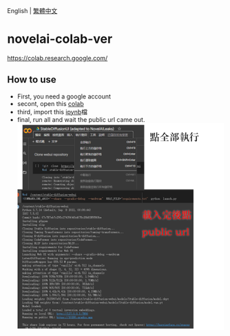 English | [繁體中文](README_TCH.md)
# novelai-colab-ver
https://colab.research.google.com/
## How to use
* First, you need a google account
* secont, open this [colab](https://colab.research.google.com/)
* third, import this [ipynb](StableDiffusionUI_(adapted_to_NovelAILeaks).ipynb)檔
* final, run all and wait the public url came out.
![colab](colab-tutorial.png)
